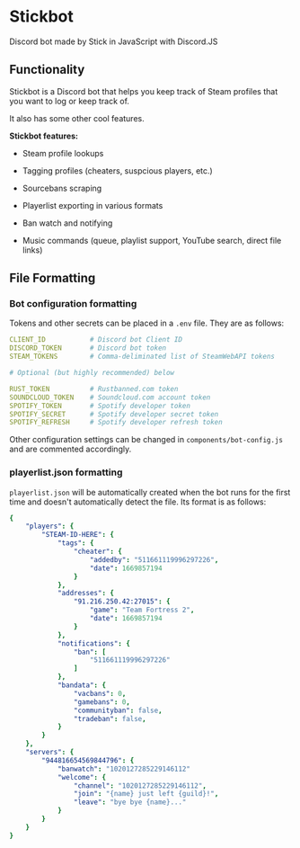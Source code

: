 # Stickbot

Discord bot made by Stick in JavaScript with Discord.JS

## Functionality

Stickbot is a Discord bot that helps you keep track of Steam profiles that you want to log or keep track of.

It also has some other cool features.

__Stickbot features:__

* Steam profile lookups

* Tagging profiles (cheaters, suspcious players, etc.)

* Sourcebans scraping

* Playerlist exporting in various formats

* Ban watch and notifying

* Music commands (queue, playlist support, YouTube search, direct file links)

## File Formatting

### Bot configuration formatting

Tokens and other secrets can be placed in a `.env` file. They are as follows:

```yaml
CLIENT_ID           # Discord bot Client ID
DISCORD_TOKEN       # Discord bot token
STEAM_TOKENS        # Comma-deliminated list of SteamWebAPI tokens

# Optional (but highly recommended) below

RUST_TOKEN          # Rustbanned.com token
SOUNDCLOUD_TOKEN    # Soundcloud.com account token
SPOTIFY_TOKEN       # Spotify developer token
SPOTIFY_SECRET      # Spotify developer secret token
SPOTIFY_REFRESH     # Spotify developer refresh token
```

Other configuration settings can be changed in `components/bot-config.js` and are commented accordingly.

### playerlist.json formatting

`playerlist.json` will be automatically created when the bot runs for the first time and doesn't automatically detect the file. Its format is as follows:

```yaml
{
    "players": {
        "STEAM-ID-HERE": {
            "tags": {
                "cheater": {
                    "addedby": "511661119996297226",
                    "date": 1669857194
                }
            },
            "addresses": {
                "91.216.250.42:27015": {
                    "game": "Team Fortress 2",
                    "date": 1669857194
                }
            },
            "notifications": {
                "ban": [
                    "511661119996297226"
                ]
            },
            "bandata": {
                "vacbans": 0,
                "gamebans": 0,
                "communityban": false,
                "tradeban": false,
            }
        }
    },
    "servers": {
        "944816654569844796": {
            "banwatch": "1020127285229146112"
            "welcome": {
                "channel": "1020127285229146112",
                "join": "{name} just left {guild}!",
                "leave": "bye bye {name}..."
            }
        }
    }
}
```
